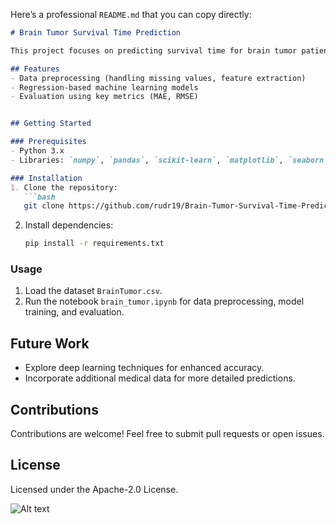 Here’s a professional `README.md` that you can copy directly:

```markdown
# Brain Tumor Survival Time Prediction

This project focuses on predicting survival time for brain tumor patients using machine learning models. The goal is to help healthcare professionals make more accurate and personalized treatment decisions.

## Features
- Data preprocessing (handling missing values, feature extraction)
- Regression-based machine learning models
- Evaluation using key metrics (MAE, RMSE)


## Getting Started

### Prerequisites
- Python 3.x
- Libraries: `numpy`, `pandas`, `scikit-learn`, `matplotlib`, `seaborn`

### Installation
1. Clone the repository:
   ```bash
   git clone https://github.com/rudr19/Brain-Tumor-Survival-Time-Prediction.git
   ```
2. Install dependencies:
   ```bash
   pip install -r requirements.txt
   ```

### Usage
1. Load the dataset `BrainTumor.csv`.
2. Run the notebook `brain_tumor.ipynb` for data preprocessing, model training, and evaluation.


## Future Work
- Explore deep learning techniques for enhanced accuracy.
- Incorporate additional medical data for more detailed predictions.

## Contributions
Contributions are welcome! Feel free to submit pull requests or open issues.

## License
Licensed under the Apache-2.0 License.

![Alt text](https://onco.com/about-cancer/wp-content/uploads/2019/02/Brain_Tumor-1.jpg)


```


